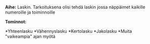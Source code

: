**Aihe:** Laskin. Tarkoituksena olisi tehdä laskin jossa näppäimet kaikille numeroille ja toiminnoille

**Tominnot:** 

*Yhteenlasku
*Vähennyslasku
*Kertolasku
*Jakolasku
*Muita "vaikeampia" ajan myötä
